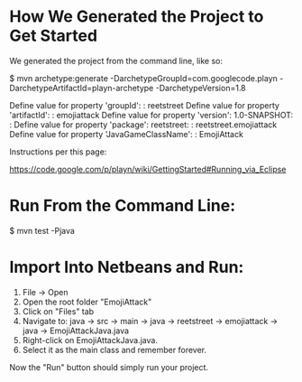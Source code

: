 How We Generated the Project to Get Started
===========================================
We generated the project from the command line, like so:

$ mvn archetype:generate -DarchetypeGroupId=com.googlecode.playn -DarchetypeArtifactId=playn-archetype -DarchetypeVersion=1.8

Define value for property 'groupId': : reetstreet
Define value for property 'artifactId': : emojiattack
Define value for property 'version':  1.0-SNAPSHOT: : 
Define value for property 'package':  reetstreet: : reetstreet.emojiattack
Define value for property 'JavaGameClassName': : EmojiAttack


Instructions per this page:

https://code.google.com/p/playn/wiki/GettingStarted#Running_via_Eclipse


Run From the Command Line:
==========================

$ mvn test -Pjava


Import Into Netbeans and Run:
=============================

1. File -> Open
2. Open the root folder "EmojiAttack"
3. Click on "Files" tab
4. Navigate to: java -> src -> main -> java -> reetstreet -> emojiattack -> java -> EmojiAttackJava.java
5. Right-click on EmojiAttackJava.java. 
6. Select it as the main class and remember forever.

Now the "Run" button should simply run your project.


